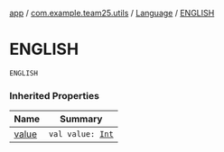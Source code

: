 [app](../../index.md) / [com.example.team25.utils](../index.md) / [Language](index.md) / [ENGLISH](./-e-n-g-l-i-s-h.md)

# ENGLISH

`ENGLISH`

### Inherited Properties

| Name | Summary |
|---|---|
| [value](value.md) | `val value: `[`Int`](https://kotlinlang.org/api/latest/jvm/stdlib/kotlin/-int/index.html) |
